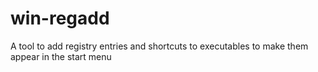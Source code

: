 # win-regadd
A tool to add registry entries and shortcuts to executables to make them appear in the start menu
